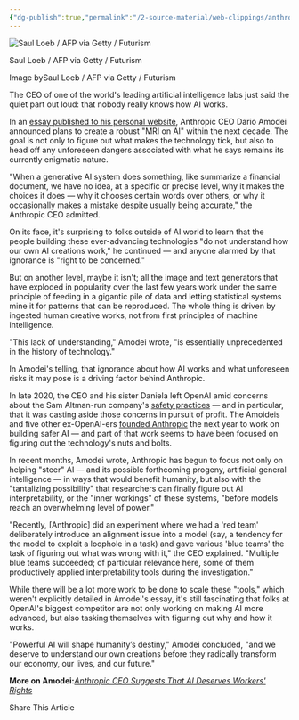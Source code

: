 ```yaml
---
{"dg-publish":true,"permalink":"/2-source-material/web-clippings/anthropic-ceo-admits-we-have-no-idea-how-ai-works/","title":"Anthropic CEO Admits We Have No Idea How AI Works","hide":true}
---
```




![Saul Loeb / AFP via Getty / Futurism](https://futurism.com/_next/image?url=https%3A%2F%2Fwordpress-assets.futurism.com%2F2025%2F05%2Fanthropic-ceo-admits-ai-ignorance.jpg&w=2048&q=75)

Saul Loeb / AFP via Getty / Futurism

Image bySaul Loeb / AFP via Getty / Futurism

The CEO of one of the world's leading artificial intelligence labs just said the quiet part out loud: that nobody really knows how AI works.

In an [essay published to his personal website](https://www.darioamodei.com/post/the-urgency-of-interpretability), Anthropic CEO Dario Amodei announced plans to create a robust "MRI on AI" within the next decade. The goal is not only to figure out what makes the technology tick, but also to head off any unforeseen dangers associated with what he says remains its currently enigmatic nature.

"When a generative AI system does something, like summarize a financial document, we have no idea, at a specific or precise level, why it makes the choices it does — why it chooses certain words over others, or why it occasionally makes a mistake despite usually being accurate," the Anthropic CEO admitted.

On its face, it's surprising to folks outside of AI world to learn that the people building these ever-advancing technologies "do not understand how our own AI creations work," he continued — and anyone alarmed by that ignorance is "right to be concerned."

But on another level, maybe it isn't; all the image and text generators that have exploded in popularity over the last few years work under the same principle of feeding in a gigantic pile of data and letting statistical systems mine it for patterns that can be reproduced. The whole thing is driven by ingested human creative works, not from first principles of machine intelligence.

"This lack of understanding," Amodei wrote, "is essentially unprecedented in the history of technology."

In Amodei's telling, that ignorance about how AI works and what unforeseen risks it may pose is a driving factor behind Anthropic.

In late 2020, the CEO and his sister Daniela left OpenAI amid concerns about the Sam Altman-run company's [safety practices](https://www.nytimes.com/2023/07/11/technology/anthropic-ai-claude-chatbot.html) — and in particular, that it was casting aside those concerns in pursuit of profit. The Amoideis and five other ex-OpenAI-ers [founded Anthropic](https://techcrunch.com/2021/05/28/anthropic-is-the-new-ai-research-outfit-from-openais-dario-amodei-and-it-has-124m-to-burn/) the next year to work on building safer AI — and part of that work seems to have been focused on figuring out the technology's nuts and bolts.

In recent months, Amodei wrote, Anthropic has begun to focus not only on helping "steer" AI — and its possible forthcoming progeny, artificial general intelligence — in ways that would benefit humanity, but also with the "tantalizing possibility" that researchers can finally figure out AI interpretability, or the "inner workings" of these systems, "before models reach an overwhelming level of power."

"Recently, \[Anthropic\] did an experiment where we had a 'red team' deliberately introduce an alignment issue into a model (say, a tendency for the model to exploit a loophole in a task) and gave various 'blue teams' the task of figuring out what was wrong with it," the CEO explained. "Multiple blue teams succeeded; of particular relevance here, some of them productively applied interpretability tools during the investigation."

While there will be a lot more work to be done to scale these "tools," which weren't explicitly detailed in Amodei's essay, it's still fascinating that folks at OpenAI's biggest competitor are not only working on making AI more advanced, but also tasking themselves with figuring out why and how it works.

"Powerful AI will shape humanity’s destiny," Amodei concluded, "and we deserve to understand our own creations before they radically transform our economy, our lives, and our future."

**More on Amodei:**[*Anthropic CEO Suggests That AI Deserves Workers' Rights*](https://futurism.com/anthropic-ceo-suggests-ai-deserves-workers-rights)

  

Share This Article